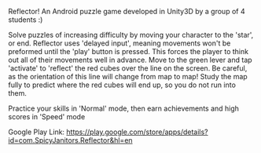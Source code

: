 Reflector! An Android puzzle game developed in Unity3D by a group of 4 students :)


Solve puzzles of increasing difficulty by moving your character to the 'star', or end. Reflector uses 'delayed input', meaning movements won't be preformed until the 'play' button is pressed. This forces the player to think out all of their movements well in advance.
Move to the green lever and tap 'activate' to 'reflect' the red cubes over the line on the screen. Be careful, as the orientation of this line will change from map to map! Study the map fully to predict where the red cubes will end up, so you do not run into them.

Practice your skills in 'Normal' mode, then earn achievements and high scores in 'Speed' mode

Google Play Link: https://play.google.com/store/apps/details?id=com.SpicyJanitors.Reflector&hl=en
